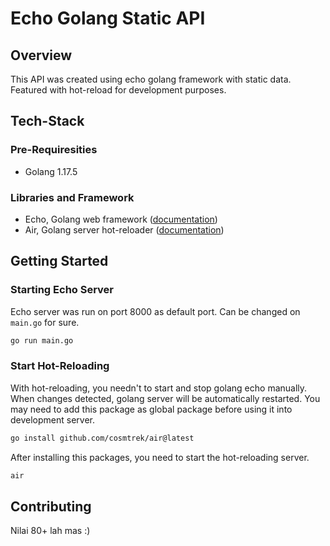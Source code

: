 # Echo Golang Static API

## Overview

This API was created using echo golang framework with static data. Featured with hot-reload
for development purposes.

## Tech-Stack

### Pre-Requiresities

- Golang 1.17.5

### Libraries and Framework

- Echo, Golang web framework ([documentation](https://echo.labstack.com))
- Air, Golang server hot-reloader ([documentation](https://github.com/cosmtrek/air))

## Getting Started

### Starting Echo Server

Echo server was run on port 8000 as default port. Can be changed on `main.go` for sure.

```bash
go run main.go
```

### Start Hot-Reloading

With hot-reloading, you needn't to start and stop golang echo manually. When changes detected,
golang server will be automatically restarted. You may need to add this package as global package
before using it into development server.

```bash
go install github.com/cosmtrek/air@latest
```

After installing this packages, you need to start the hot-reloading server.

```bash
air
```

## Contributing

Nilai 80+ lah mas :)
